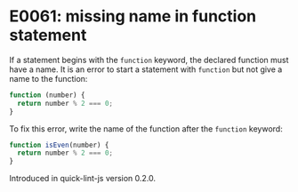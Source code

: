 # E0061: missing name in function statement

If a statement begins with the `function` keyword, the declared function must
have a name. It is an error to start a statement with `function` but not give a
name to the function:

```javascript
function (number) {
  return number % 2 === 0;
}
```

To fix this error, write the name of the function after the `function` keyword:

```javascript
function isEven(number) {
  return number % 2 === 0;
}
```

Introduced in quick-lint-js version 0.2.0.
